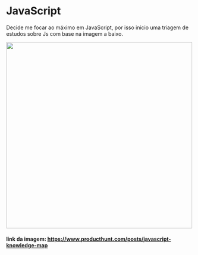 # JavaScript
Decide me focar ao máximo em JavaScript, por isso inicio uma triagem de estudos sobre Js com base na imagem a baixo.

<img height="500px" src="https://user-images.githubusercontent.com/88493966/160284255-2b2f285b-d6b5-4d97-8457-2c44fa77fb62.png">

#### link da imagem: https://www.producthunt.com/posts/javascript-knowledge-map
 
